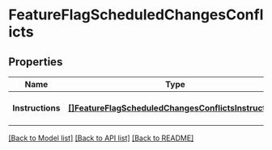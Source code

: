 # FeatureFlagScheduledChangesConflicts

## Properties
Name | Type | Description | Notes
------------ | ------------- | ------------- | -------------
**Instructions** | [**[]FeatureFlagScheduledChangesConflictsInstructions**](FeatureFlagScheduledChangesConflicts_instructions.md) |  | [optional] [default to null]

[[Back to Model list]](../README.md#documentation-for-models) [[Back to API list]](../README.md#documentation-for-api-endpoints) [[Back to README]](../README.md)


